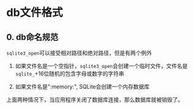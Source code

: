 # db文件格式

## 0. db命名规范

`sqlite3_open`可以接受相对路径和绝对路径，但是有两个例外

1. 如果文件名是一个空指针，`sqlite3_open`会创建一个临时文件，文件名是`sqlite_`+16位随机的包含字母或数字的字符串

2. 如果文件名是":memory:", SQLite会创建一个内存数据库

上面两种情况下，当应用程序关闭了数据库连接，那么数据库就被销毁了。

